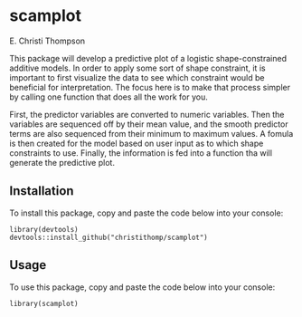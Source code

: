 # scamplot

E. Christi Thompson

This package will develop a predictive plot of a logistic shape-constrained additive models. In order to apply some sort of shape constraint, it is important to first visualize the data to see which constraint would be beneficial for interpretation. The focus here is to make that process simpler by calling one function that does all the work for you.

First, the predictor variables are converted to numeric variables. Then the variables are sequenced off by their mean value, and the smooth predictor terms are also sequenced from their minimum to maximum values. A fomula is then created for the model based on user input as to which shape constraints to use. Finally, the information is fed into a function tha will generate the predictive plot.

## Installation

To install this package, copy and paste the code below into your console:
```{r}
library(devtools)
devtools::install_github("christithomp/scamplot")
```

## Usage

To use this package, copy and paste the code below into your console:
```{r}
library(scamplot)
```
